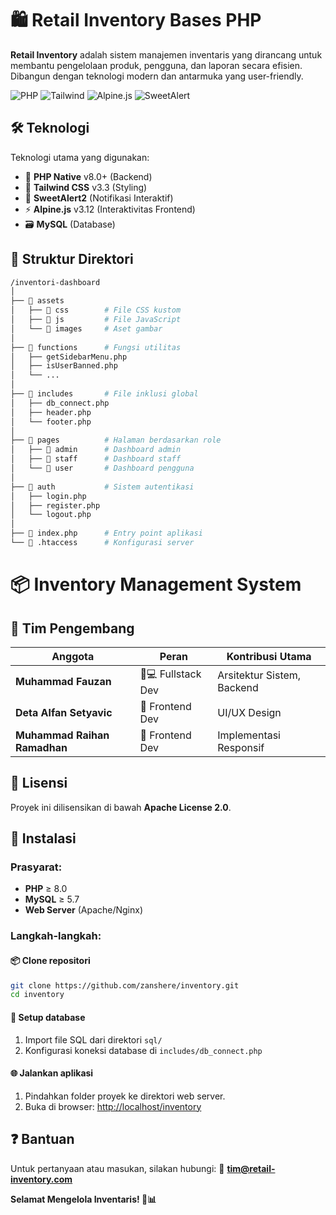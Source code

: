 # 🛍️ Retail Inventory Bases PHP 

**Retail Inventory** adalah sistem manajemen inventaris yang dirancang untuk membantu pengelolaan produk, pengguna, dan laporan secara efisien. Dibangun dengan teknologi modern dan antarmuka yang user-friendly.

![PHP](https://img.shields.io/badge/PHP-8.0+-777BB4?style=flat&logo=php) ![Tailwind](https://img.shields.io/badge/Tailwind_CSS-3.3.2-06B6D4?style=flat&logo=tailwind-css) ![Alpine.js](https://img.shields.io/badge/Alpine.js-3.12.0-8BC0D0?style=flat&logo=alpine.js) ![SweetAlert](https://img.shields.io/badge/SweetAlert-2.1.2-FF0000?style=flat&logo=javascript)

## 🛠️ Teknologi

Teknologi utama yang digunakan:
- 🐘 **PHP Native** v8.0+ (Backend)
- 🎨 **Tailwind CSS** v3.3 (Styling)
- 🔔 **SweetAlert2** (Notifikasi Interaktif)
- ⚡ **Alpine.js** v3.12 (Interaktivitas Frontend)
- 🗃️ **MySQL** (Database)

## 📂 Struktur Direktori

```bash
/inventori-dashboard
│
├── 📁 assets
│   ├── 📁 css        # File CSS kustom
│   ├── 📁 js         # File JavaScript
│   └── 📁 images     # Aset gambar
│
├── 📁 functions      # Fungsi utilitas
│   ├── getSidebarMenu.php
│   ├── isUserBanned.php
│   └── ...
│
├── 📁 includes       # File inklusi global
│   ├── db_connect.php
│   ├── header.php
│   └── footer.php
│
├── 📁 pages          # Halaman berdasarkan role
│   ├── 📁 admin      # Dashboard admin
│   ├── 📁 staff      # Dashboard staff
│   └── 📁 user       # Dashboard pengguna
│
├── 📁 auth           # Sistem autentikasi
│   ├── login.php
│   ├── register.php
│   └── logout.php
│
├── 📄 index.php      # Entry point aplikasi
└── 📄 .htaccess      # Konfigurasi server
```

# 📦 Inventory Management System

## 👥 Tim Pengembang
| Anggota | Peran | Kontribusi Utama |
|---------|------|------------------|
| **Muhammad Fauzan** | 👨💻 Fullstack Dev | Arsitektur Sistem, Backend |
| **Deta Alfan Setyavic** | 🎨 Frontend Dev | UI/UX Design |
| **Muhammad Raihan Ramadhan** | 🎨 Frontend Dev | Implementasi Responsif |

## 📜 Lisensi
Proyek ini dilisensikan di bawah **Apache License 2.0**.

## 🚀 Instalasi

### Prasyarat:
- **PHP** ≥ 8.0
- **MySQL** ≥ 5.7
- **Web Server** (Apache/Nginx)

### Langkah-langkah:

#### 📦 Clone repositori
```bash
git clone https://github.com/zanshere/inventory.git
cd inventory
```

#### 🔧 Setup database
1. Import file SQL dari direktori `sql/`
2. Konfigurasi koneksi database di `includes/db_connect.php`

#### 🌐 Jalankan aplikasi
1. Pindahkan folder proyek ke direktori web server.
2. Buka di browser: [http://localhost/inventory](http://localhost/inventory)

## ❓ Bantuan
Untuk pertanyaan atau masukan, silakan hubungi:
📧 **tim@retail-inventory.com**

**Selamat Mengelola Inventaris! 🚀📊**